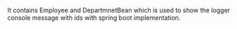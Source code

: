 It contains Employee and DepartmnetBean which is used to show the logger console message with ids with spring boot implementation.
